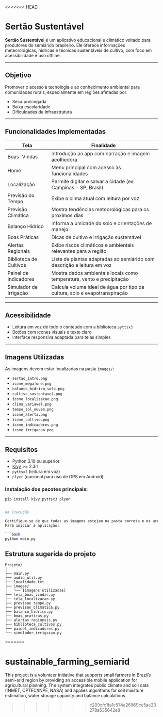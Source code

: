 <<<<<<< HEAD
# Sertão Sustentável

**Sertão Sustentável** é um aplicativo educacional e climático voltado para produtores do semiárido brasileiro. Ele oferece informações meteorológicas, hídricas e técnicas sustentáveis de cultivo, com foco em acessibilidade e uso offline.

---

## Objetivo

Promover o acesso à tecnologia e ao conhecimento ambiental para comunidades rurais, especialmente em regiões afetadas por:

- Seca prolongada  
- Baixa escolaridade  
- Dificuldades de infraestrutura  

---

## Funcionalidades Implementadas

| Tela                         | Finalidade                                                                 |
|------------------------------|----------------------------------------------------------------------------|
| Boas-Vindas                  | Introdução ao app com narração e imagem acolhedora                         |
| Home                         | Menu principal com acesso às funcionalidades                               |
| Localização                  | Permite digitar e salvar a cidade (ex: Campinas - SP, Brasil)              |
| Previsão do Tempo            | Exibe o clima atual com leitura por voz                                    |
| Previsão Climática           | Mostra tendências meteorológicas para os próximos dias                     |
| Balanço Hídrico              | Informa a umidade do solo e orientações de manejo                          |
| Boas Práticas                | Dicas de cultivo e irrigação sustentável                                    |
| Alertas Regionais            | Exibe riscos climáticos e ambientais relevantes para a região              |
| Biblioteca de Cultivos       | Lista de plantas adaptadas ao semiárido com descrição e leitura em voz     |
| Painel de Indicadores        | Mostra dados ambientais locais como temperatura, vento e precipitação      |
| Simulador de Irrigação       | Calcula volume ideal de água por tipo de cultura, solo e evapotranspiração |

---

## Acessibilidade

- Leitura em voz de todo o conteúdo com a biblioteca `pyttsx3`
- Botões com ícones visuais e texto claro
- Interface responsiva adaptada para telas simples

---

## Imagens Utilizadas

As imagens devem estar localizadas na pasta `images/`:

- `sertao_intro.png`
- `icone_megafone.png`
- `balanco_hidrico_solo.png`
- `cultivo_sustentavel.png`
- `icone_localizacao.png`
- `clima_variavel.png`
- `tempo_sol_nuvem.png`
- `icone_alerta.png`
- `icone_cultivo.png`
- `icone_indicadores.png`
- `icone_irrigacao.png`

---

## Requisitos

- Python 3.10 ou superior  
- [Kivy](https://kivy.org/) >= 2.3.1  
- `pyttsx3` (leitura em voz)  
- `plyer` (opcional para uso de GPS em Android)

### Instalação dos pacotes principais:

```bash
pip install kivy pyttsx3 plyer


## Execução

Certifique-se de que todas as imagens estejam na pasta correta e os arquivos `.py` estejam organizados conforme abaixo.  
Para iniciar a aplicação:

```bash
python main.py
```

## Estrutura sugerida do projeto

```
Projeto/
│
├── main.py
├── audio_util.py
├── localidade.txt
├── images/
│   └── [imagens utilizadas]
├── tela_boas_vindas.py
├── tela_localizacao.py
├── previsao_tempo.py
├── previsao_climatica.py
├── balanco_hidrico.py
├── boas_praticas.py
├── alertas_regionais.py
├── biblioteca_cultivos.py
├── painel_indicadores.py
└── simulador_irrigacao.py

```
=======
# sustainable_farming_semiarid
This project is a volunteer initiative that supports small farmers in Brazil’s semi-arid region by providing an accessible mobile application for agricultural planning. The system integrates public climate and soil data (INMET, CPTEC/INPE, NASA) and applies algorithms for soil moisture estimation, water storage capacity and balance calculations.
>>>>>>> c209cfc1fa1c574a26969ce5ae23278a535642e8
